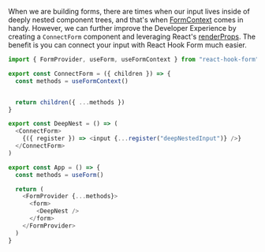 When we are building forms, there are times when our input lives inside of deeply nested component trees, and that's when [FormContext](https://react-hook-form.com/docs/useformcontext) comes in handy. However, we can further improve the Developer Experience by creating a `ConnectForm` component and leveraging React's [renderProps](https://reactjs.org/docs/render-props.html). The benefit is you can connect your input with React Hook Form much easier.
``` javascript
import { FormProvider, useForm, useFormContext } from "react-hook-form"

export const ConnectForm = ({ children }) => {
  const methods = useFormContext()


  return children({ ...methods })
}

export const DeepNest = () => (
  <ConnectForm>
    {({ register }) => <input {...register("deepNestedInput")} />}
  </ConnectForm>
)

export const App = () => {
  const methods = useForm()

  return (
    <FormProvider {...methods}>
      <form>
        <DeepNest />
      </form>
    </FormProvider>
  )
}
```